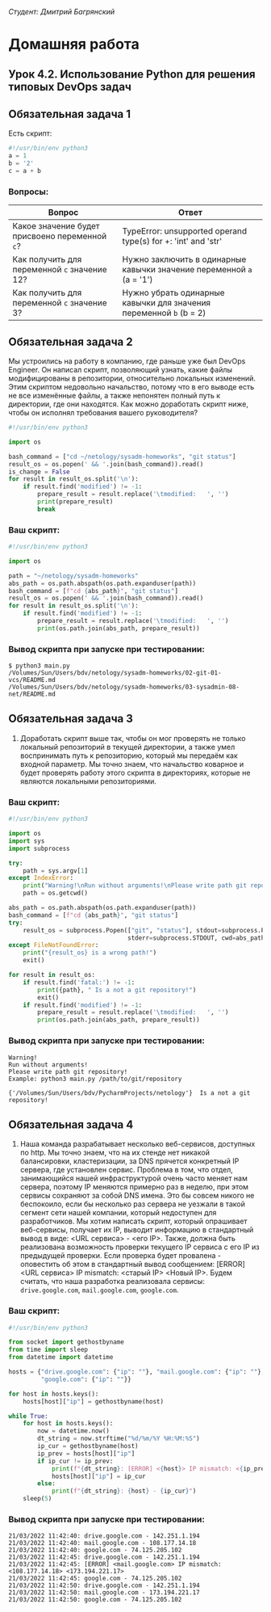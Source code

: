 *Студент: Дмитрий Багрянский*

# Домашняя работа

## Урок 4.2. Использование Python для решения типовых DevOps задач


## Обязательная задача 1

Есть скрипт:
```python
#!/usr/bin/env python3
a = 1
b = '2'
c = a + b
```

### Вопросы:
| Вопрос  | Ответ |
| ------------- | ------------- |
| Какое значение будет присвоено переменной `c`?  | TypeError: unsupported operand type(s) for +: 'int' and 'str'  |
| Как получить для переменной `c` значение 12?  | Нужно заключить в одинарные кавычки значение переменной `a` (a = '1') |
| Как получить для переменной `c` значение 3?  | Нужно убрать одинарные кавычки для значения переменной `b` (b = 2)  |

## Обязательная задача 2
Мы устроились на работу в компанию, где раньше уже был DevOps Engineer. Он написал скрипт, позволяющий узнать, какие файлы модифицированы в репозитории, относительно локальных изменений. Этим скриптом недовольно начальство, потому что в его выводе есть не все изменённые файлы, а также непонятен полный путь к директории, где они находятся. Как можно доработать скрипт ниже, чтобы он исполнял требования вашего руководителя?

```python
#!/usr/bin/env python3

import os

bash_command = ["cd ~/netology/sysadm-homeworks", "git status"]
result_os = os.popen(' && '.join(bash_command)).read()
is_change = False
for result in result_os.split('\n'):
    if result.find('modified') != -1:
        prepare_result = result.replace('\tmodified:   ', '')
        print(prepare_result)
        break
```

### Ваш скрипт:
```python
#!/usr/bin/env python3

import os

path = "~/netology/sysadm-homeworks"
abs_path = os.path.abspath(os.path.expanduser(path))
bash_command = [f"cd {abs_path}", "git status"]
result_os = os.popen(' && '.join(bash_command)).read()
for result in result_os.split('\n'):
    if result.find('modified') != -1:
        prepare_result = result.replace('\tmodified:   ', '')
        print(os.path.join(abs_path, prepare_result))
```

### Вывод скрипта при запуске при тестировании:
```
$ python3 main.py
/Volumes/Sun/Users/bdv/netology/sysadm-homeworks/02-git-01-vcs/README.md
/Volumes/Sun/Users/bdv/netology/sysadm-homeworks/03-sysadmin-08-net/README.md
```

## Обязательная задача 3
1. Доработать скрипт выше так, чтобы он мог проверять не только локальный репозиторий в текущей директории, а также умел воспринимать путь к репозиторию, который мы передаём как входной параметр. Мы точно знаем, что начальство коварное и будет проверять работу этого скрипта в директориях, которые не являются локальными репозиториями.

### Ваш скрипт:
```python
#!/usr/bin/env python3

import os
import sys
import subprocess

try:
    path = sys.argv[1]
except IndexError:
    print("Warning!\nRun without arguments!\nPlease write path git repository!\nExample: python3 main.py /path/to/git/repository\n")
    path = os.getcwd()

abs_path = os.path.abspath(os.path.expanduser(path))
bash_command = [f"cd {abs_path}", "git status"]
try:
    result_os = subprocess.Popen(["git", "status"], stdout=subprocess.PIPE,
                                 stderr=subprocess.STDOUT, cwd=abs_path, text=True).communicate()[0].split('\n')
except FileNotFoundError:
    print("{result_os} is a wrong path!")
    exit()

for result in result_os:
    if result.find('fatal:') != -1:
        print({path}, " Is a not a git repository!")
        exit()
    if result.find('modified') != -1:
        prepare_result = result.replace('\tmodified:   ', '')
        print(os.path.join(abs_path, prepare_result))
```

### Вывод скрипта при запуске при тестировании:
```
Warning!
Run without arguments!
Please write path git repository!
Example: python3 main.py /path/to/git/repository

{'/Volumes/Sun/Users/bdv/PycharmProjects/netology'}  Is a not a git repository!
```

## Обязательная задача 4
1. Наша команда разрабатывает несколько веб-сервисов, доступных по http. Мы точно знаем, что на их стенде нет никакой балансировки, кластеризации, за DNS прячется конкретный IP сервера, где установлен сервис. Проблема в том, что отдел, занимающийся нашей инфраструктурой очень часто меняет нам сервера, поэтому IP меняются примерно раз в неделю, при этом сервисы сохраняют за собой DNS имена. Это бы совсем никого не беспокоило, если бы несколько раз сервера не уезжали в такой сегмент сети нашей компании, который недоступен для разработчиков. Мы хотим написать скрипт, который опрашивает веб-сервисы, получает их IP, выводит информацию в стандартный вывод в виде: <URL сервиса> - <его IP>. Также, должна быть реализована возможность проверки текущего IP сервиса c его IP из предыдущей проверки. Если проверка будет провалена - оповестить об этом в стандартный вывод сообщением: [ERROR] <URL сервиса> IP mismatch: <старый IP> <Новый IP>. Будем считать, что наша разработка реализовала сервисы: `drive.google.com`, `mail.google.com`, `google.com`.

### Ваш скрипт:
```python
#!/usr/bin/env python3

from socket import gethostbyname
from time import sleep
from datetime import datetime

hosts = {"drive.google.com": {"ip": ""}, "mail.google.com": {"ip": ""},
         "google.com": {"ip": ""}}

for host in hosts.keys():
    hosts[host]["ip"] = gethostbyname(host)

while True:
    for host in hosts.keys():
        now = datetime.now()
        dt_string = now.strftime("%d/%m/%Y %H:%M:%S")
        ip_cur = gethostbyname(host)
        ip_prev = hosts[host]["ip"]
        if ip_cur != ip_prev:
            print(f"{dt_string}: [ERROR] <{host}> IP mismatch: <{ip_prev}> <{ip_cur}>")
            hosts[host]["ip"] = ip_cur
        else:
            print(f"{dt_string}: {host} - {ip_cur}")
    sleep(5)
```

### Вывод скрипта при запуске при тестировании:
```
21/03/2022 11:42:40: drive.google.com - 142.251.1.194
21/03/2022 11:42:40: mail.google.com - 108.177.14.18
21/03/2022 11:42:40: google.com - 74.125.205.102
21/03/2022 11:42:45: drive.google.com - 142.251.1.194
21/03/2022 11:42:45: [ERROR] <mail.google.com> IP mismatch: <108.177.14.18> <173.194.221.17>
21/03/2022 11:42:45: google.com - 74.125.205.102
21/03/2022 11:42:50: drive.google.com - 142.251.1.194
21/03/2022 11:42:50: mail.google.com - 173.194.221.17
21/03/2022 11:42:50: google.com - 74.125.205.102
```

